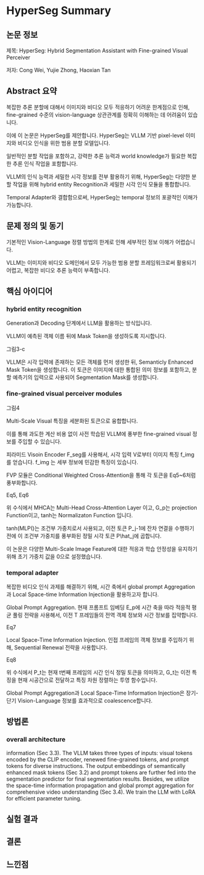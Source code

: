 # HyperSeg Summary
## 논문 정보
제목: HyperSeg: Hybrid Segmentation Assistant with Fine-grained Visual Perceiver

저자: Cong Wei, Yujie Zhong, Haoxian Tan

## Abstract 요약
복잡한 추론 분할에 대해서 이미지와 비디오 모두 적응하기 어려운 한계점으로 인해, fine-grained 수준의 vision-language 상관관계를 정확히 이해하는 데 어려움이 있습니다.

이에 이 논문은 HyperSeg를 제안합니다. HyperSeg는 VLLM 기반 pixel-level 이미지와 비디오 인식을 위한 범용 분할 모델입니다.

일반적인 분할 작업을 포함하고, 강력한 추론 능력과 world knowledge가 필요한 복잡한 추론 인식 작업을 포함합니다.

VLLM의 인식 능력과 세밀한 시각 정보를 전부 활용하기 위해, HyperSeg는 다양한 분할 작업을 위해 hybrid entity Recognition과 세밀한 시각 인식 모듈을 통합합니다.

Temporal Adapter와 결합함으로써, HyperSeg는 temporal 정보의 포괄적인 이해가 가능합니다.
## 문제 정의 및 동기
기본적인 Vision-Language 정렬 방법의 한계로 인해 세부적인 정보 이해가 어렵습니다.

VLLM는 이미지와 비디오 도메인에서 모두 가능한 범용 분할 프레임워크로써 활용되기 어렵고, 복잡한 비디오 추론 능력이 부족합니다.



## 핵심 아이디어
### hybrid entity recognition
Generation과 Decoding 단계에서 LLM을 활용하는 방식입니다.

VLLM이 예측된 객체 이름 뒤에 Mask Token을 생성하도록 지시합니다.

그림3-c

VLLM은 시각 입력에 존재하는 모든 객체를 먼저 생성한 뒤, Semanticly Enhanced Mask Token을 생성합니다. 이 토큰은 이미지에 대한 통합된 의미 정보를 포함하고, 분할 예측기의 입력으로 사용되어 Segmentation Mask를 생성합니다.

### fine-grained visual perceiver modules
그림4

Multi-Scale Visual 특징을 세분화된 토큰으로 융합합니다.

이를 통해 과도한 계산 비용 없이 사전 학습된 VLLM에 풍부한 fine-grained visual 정보를 주입할 수 있습니다.

피라미드 Visoin Encoder F_seg를 사용해서, 시각 입력 V로부터 이미지 특징 f_img를 얻습니다. f_img 는 세부 정보에 민감한 특징이 있습니다.

FVP 모듈은 Conditional Weighted Cross-Attention을 통해 각 토큰을 Eq5~6처럼 풍부화합니다.

Eq5, Eq6

위 수식에서 MHCA는 Multi-Head Cross-Attention Layer 이고, G_p는 projection Function이고, tanh는 Normalizaton Function 입니다.

tanh(MLP()는 조건부 가중치로서 사용되고, 이전 토큰 P_j-1에 잔차 연결을 수행하기 전에 이 조건부 가중치를 풍부화된 정밀 시각 토큰 P\hat_j에 곱합니다.

이 논문은 다양한 Multi-Scale Image Feature에 대한 적응과 학습 안정성을 유지하기 위해 초기 가중치 값을 0으로 설정했습니다.

### temporal adapter
복잡한 비디오 인식 과제를 해결하기 위해, 시간 축에서 global prompt Aggregation과 Local Space-time Information Injection을 활용하고자 합니다.

Global Prompt Aggregation. 현재 프롬프트 임베딩 E_p에 시간 축을 따라 적응적 평균 풀링 전략을 사용해서, 이전 T 프레임들의 전역 객체 정보와 시간 정보를 집약합니다.

Eq7

Local Space-Time Information Injection. 인접 프레임의 객체 정보를 주입하기 위해, Sequential Renewal 전략을 사용합니다. 

Eq8

위 수식에서 P_t는 현재 t번째 프레임의 시간 인식 정밀 토큰을 의미하고, G_t는 이전 특징을 현재 시공간으로 전달하고 특징 차원 정렬하는 투영 함수입니다.

Global Prompt Aggregation과 Local Space-Time Information Injection은 장기-단기 Vision-Language 정보를 효과적으로 coalescence합니다. 
## 방법론
### overall architecture
information (Sec 3.3). The VLLM takes three types of inputs: visual tokens encoded by the CLIP encoder, renewed
fine-grained tokens, and prompt tokens for diverse instructions. The output embeddings of semantically enhanced
mask tokens (Sec 3.2) and prompt tokens are further fed into
the segmentation predictor for final segmentation results.
Besides, we utilize the space-time information propagation
and global prompt aggregation for comprehensive video understanding (Sec 3.4). We train the LLM with LoRA for
efficient parameter tuning.

### 

## 실험 결과

## 결론

## 느낀점

